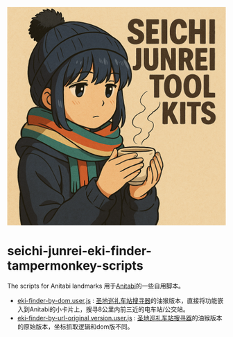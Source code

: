 ![Cover](image.png)

# seichi-junrei-eki-finder-tampermonkey-scripts
The scripts for Anitabi landmarks
用于[Anitabi](https://anitabi.cn/map)的一些自用脚本。

- [eki-finder-by-dom.user.js](https://github.com/Arthurzyang/anitabi-customised-scripts/blob/main/eki-finder-by-dom.user.js) : [圣地巡礼车站搜寻器](https://github.com/Arthurzyang/seichijunrei-eki-finder-py3)的油猴版本，直接将功能嵌入到Anitabi的小卡片上，搜寻8公里内前三近的电车站/公交站。
- [eki-finder-by-url-original version.user.js](https://github.com/Arthurzyang/anitabi-customised-scripts/blob/main/eki-finder-by-dom.user.js) : [圣地巡礼车站搜寻器](https://github.com/Arthurzyang/seichijunrei-eki-finder-py3)的油猴版本的原始版本，坐标抓取逻辑和dom版不同。

